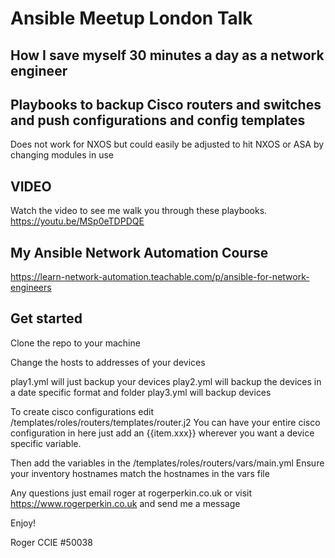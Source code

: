 # Ansible Meetup London Talk 
## How I save myself 30 minutes a day as a network engineer 

## Playbooks to backup Cisco routers and switches and push configurations and config templates
Does not work for NXOS but could easily be adjusted to hit NXOS or ASA by changing modules in use

## VIDEO 
Watch the video to see me walk you through these playbooks. 
https://youtu.be/MSp0eTDPDQE

## My Ansible Network Automation Course 
https://learn-network-automation.teachable.com/p/ansible-for-network-engineers

## Get started 
Clone the repo to your machine 

Change the hosts to addresses of your devices 

play1.yml will just backup your devices 
play2.yml will backup the devices in a date specific format and folder 
play3.yml will backup devices 

To create cisco configurations edit /templates/roles/routers/templates/router.j2 
You can have your entire cisco configuration in here just add an {{item.xxx}} wherever you want a device specific variable. 

Then add the variables in the /templates/roles/routers/vars/main.yml 
Ensure your inventory hostnames match the hostnames in the vars file 

Any questions just email roger at rogerperkin.co.uk or visit 
https://www.rogerperkin.co.uk and send me a message 

Enjoy! 

Roger 
CCIE #50038 

